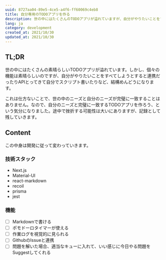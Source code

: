 ```yaml
---
uuid: 8727aa04-89e5-4ce5-a4f6-ff60069c4eb8
title: 自分専用のTODOアプリを作る
description: 世の中にはたくさんのTODOアプリが溢れていますが、自分がやりたいことをすべてできるアプリはありませんでした。じゃあ作ってみよう、という話です。
lang: ja
category: development
created_at: 2021/10/30
updated_at: 2021/10/30
---
```


## TL;DR

世の中にはたくさんの素晴らしいTODOアプリが溢れています。しかし、個々の機能は素晴らしいのですが、自分がやりたいことをすべてしようとすると連携だったりAPIとってきて自分でスクリプト書いたりなど、結構めんどうになります。

これは仕方ないことで、世の中のニーズと自分のニーズが完璧に一致することはありません。なので、自分のニーズと完璧に一致するTODOアプリを作ろう、という気分になりました。途中で挫折する可能性は大いにありますが、記録として残していきます。

## Content

この中身は開発に従って変わっていきます。

### 技術スタック

- Next.js
- Material-UI
- react-markdown
- recoil
- prisma
- jest

### 機能

- [ ] Markdownで書ける
- [ ] ポモドーロタイマーが使える
- [ ] 作業ログを視覚的に見られる
- [ ] GithubのIssueと連携
- [ ] 問題を解いた場合、適当なキューに入れて、いい感じに今日やる問題をSuggestしてくれる